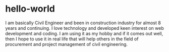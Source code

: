 # hello-world

I am basically Civil Engineer and been in construction industry for almost 8 years and continuing. I love technology and developed keen interest on web development and coding. I am using it as my hobby and if it comes out well, then I hope to use it in real life that will help others in the field of procurement and project management of civil engineering. 
